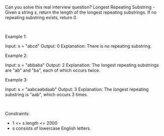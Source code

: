 Can you solve this real interview question? Longest Repeating Substring - Given a string s, return the length of the longest repeating substrings. If no repeating substring exists, return 0.

 

Example 1:


Input: s = "abcd"
Output: 0
Explanation: There is no repeating substring.


Example 2:


Input: s = "abbaba"
Output: 2
Explanation: The longest repeating substrings are "ab" and "ba", each of which occurs twice.


Example 3:


Input: s = "aabcaabdaab"
Output: 3
Explanation: The longest repeating substring is "aab", which occurs 3 times.


 

Constraints:

 * 1 <= s.length <= 2000
 * s consists of lowercase English letters.